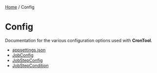 [Home](/README.md) / Config

# Config
Documentation for the various configuration options used with **CronTool**.

- [appsettings.json](/docs/configuration/appsettings.md)
- [JobConfig](/docs/configuration/JobConfig.md)
- [JobStepConfig](/docs/configuration/JobStepConfig.md)
- [JobStepCondition](/docs/configuration/JobStepCondition.md)